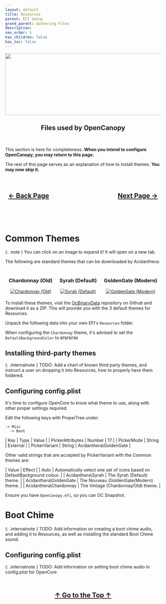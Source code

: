 ```yaml
---
layout: default
title: Resources
parent: EFI Setup
grand_parent: Gathering Files
description: 
nav_order: 5
has_children: false
has_toc: false
---
```


<style>
  .navigation-container {
    display: flex;
    justify-content: space-between;
    align-items: center;
    width: 100%;
  }
  
  .nav-button {
    margin: 10px;
  }

  .top-button {
    margin: 10px;
    align: center;
  }

  .image-container {
    display: flex;
    justify-content: space-around;
    align-items: center;
    margin: 20px 0;
  }

  .image-item {
    text-align: center;
    max-width: 300px;
    margin: 0 10px;
  }

  .image-item img {
    max-width: 100%;
    height: auto;
  }
</style>

<p align="center">
  <img width="650" height="200" src="../../../../assets/Headers/Header-OpenCore-Resources.png">
</p>

<h2 align="center">Files used by OpenCanopy</h2>
<br>

This section is here for completeness. **When you intend to configure OpenCanopy, you may return to this page.**

The rest of this page serves as an explanation of how to install themes. **You may now skip it.**

<h2 align="center">
  <br>
  <div class="navigation-container">
    <a class="nav-button" href="../04-Tools/">&larr; Back Page</a>
    <a class="nav-button" href="../../02-PlatformSpecific/index/">Next Page &rarr;</a>
  </div>
  <br>
</h2>
<br>

# **Common Themes**

{: .note }
You can click on an image to expand it! It will open on a new tab.

The following are standard themes that can be downloaded by Acidanthera:

<div class="image-container">
  <div class="image-item">
    <h3>Chardonnay (Old)</h3>
    <a href="../../../../assets/OpenCore/OpenCanopyChardonnay.png" target="_blank">
      <img src="../../../../assets/OpenCore/OpenCanopyChardonnay.png" alt="Chardonnay (Old)">
    </a>
  </div>
  <div class="image-item">
    <h3>Syrah (Default)</h3>
    <a href="../../../../assets/OpenCore/OpenCanopySyrah.png" target="_blank">
      <img src="../../../../assets/OpenCore/OpenCanopySyrah.png" alt="Syrah (Default)">
    </a>
  </div>
  <div class="image-item">
    <h3>GoldenGate (Modern)</h3>
    <a href="../../../../assets/OpenCore/OpenCanopyGoldenGate.png" target="_blank">
      <img src="../../../../assets/OpenCore/OpenCanopyGoldenGate.png" alt="GoldenGate (Modern)">
    </a>
  </div>
</div>

To install these themes, visit the [OcBinaryData](https://github.com/acidanthera/OcBinaryData) repository on Github and download it as a ZIP. This will provide you with the 3 default themes for Resources.

Unpack the following data into your own EFI's ``Resources`` folder.

When configuring the ``Chardonnay`` theme, it's advised to set the ``DefaultBackgroundColor`` to ``BFBFBF00``

## **Installing third-party themes**

{: .internalnote }
TODO: Add a chart of known third party themes, and instruct a user on dropping it into Resources, how to properly have them foldered.

## **Configuring config.plist**

It's time to configure OpenCore to know what theme to use, along with other proper settings required.

Edit the following keys with ProperTree under:

```
-> Misc 
  -> Boot
```

| Key | Type | Value |
| PickerAttributes | Number | 17 |
| PickerMode | String | External |
| PickerVariant | String | Acidanthera\GoldenGate |

Other valid strings that are accepted by PickerVariant with the Common themes are:

| Value | Effect |
| Auto | Automatically select one set of icons based on DefaultBackground colour. |
| Acidanthera\Syrah | The Syrah (Default) theme. |
| Acidanthera\GoldenGate | The Nouveau (GoldenGate/Modern) theme. |
| Acidanthera\Chardonnay | The Vintage (Chardonnay/Old) theme. |

Ensure you have ``OpenCanopy.efi``, so you can OC Snapshot.

# **Boot Chime**

{: .internalnote }
TODO: Add information on creating a boot chime audio, and adding it to Resources, as well as installing the standard Boot Chime sound.

## **Configuring config.plist**

{: .internalnote }
TODO: Add information on setting boot chime audio in config.plist for OpenCore

<h2 align="center">
  <br>
  <div>
    <a class="top-button" href="#">&uarr; Go to the Top &uarr;</a>
  </div>
  <br>
</h2>
